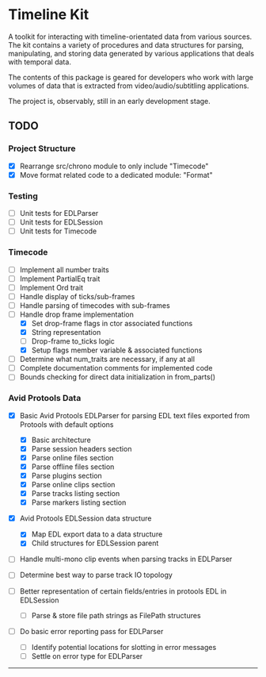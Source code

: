 # Timeline Kit

A toolkit for interacting with timeline-orientated data from various sources.
The kit contains a variety of procedures and data structures for parsing, manipulating,
and storing data generated by various applications that deals with temporal data.

The contents of this package is geared for developers who work with large volumes of data
that is extracted from video/audio/subtitling applications.

The project is, observably, still in an early development stage.

## TODO

### Project Structure

- [x] Rearrange src/chrono module to only include "Timecode"
- [x] Move format related code to a dedicated module: "Format"

### Testing

- [ ] Unit tests for EDLParser
- [ ] Unit tests for EDLSession
- [ ] Unit tests for Timecode

### Timecode

- [ ] Implement all number traits
- [ ] Implement PartialEq trait
- [ ] Implement Ord trait
- [ ] Handle display of ticks/sub-frames
- [ ] Handle parsing of timecodes with sub-frames
- [ ] Handle drop frame implementation
    - [x] Set drop-frame flags in ctor associated functions
    - [x] String representation
    - [ ] Drop-frame to_ticks logic
    - [x] Setup flags member variable & associated functions
- [ ] Determine what num_traits are necessary, if any at all
- [ ] Complete documentation comments for implemented code
- [ ] Bounds checking for direct data initialization in from_parts()

### Avid Protools Data

- [x] Basic Avid Protools EDLParser for parsing EDL text files exported from Protools with default options
    - [x] Basic architecture
    - [x] Parse session headers section
    - [x] Parse online files section
    - [x] Parse offline files section
    - [x] Parse plugins section
    - [x] Parse online clips section
    - [x] Parse tracks listing section
    - [x] Parse markers listing section

- [x] Avid Protools EDLSession data structure 
    - [x] Map EDL export data to a data structure
    - [x] Child structures for EDLSession parent

- [ ] Handle multi-mono clip events when parsing tracks in EDLParser
- [ ] Determine best way to parse track IO topology

- [ ] Better representation of certain fields/entries in protools EDL in EDLSession
    - [ ] Parse & store file path strings as FilePath structures

- [ ] Do basic error reporting pass for EDLParser
    - [ ] Identify potential locations for slotting in error messages
    - [ ] Settle on error type for EDLParser

___
